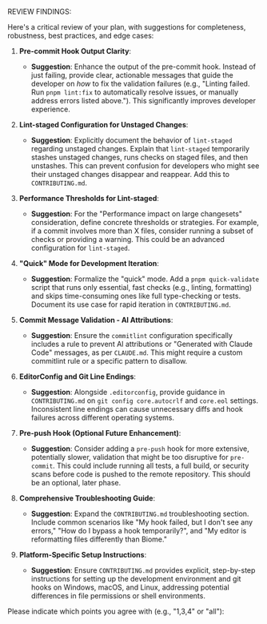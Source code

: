 REVIEW FINDINGS:

Here's a critical review of your plan, with suggestions for completeness, robustness, best practices, and edge cases:

1.  **Pre-commit Hook Output Clarity**:
    *   **Suggestion**: Enhance the output of the pre-commit hook. Instead of just failing, provide clear, actionable messages that guide the developer on *how* to fix the validation failures (e.g., "Linting failed. Run `pnpm lint:fix` to automatically resolve issues, or manually address errors listed above."). This significantly improves developer experience.

2.  **Lint-staged Configuration for Unstaged Changes**:
    *   **Suggestion**: Explicitly document the behavior of `lint-staged` regarding unstaged changes. Explain that `lint-staged` temporarily stashes unstaged changes, runs checks on staged files, and then unstashes. This can prevent confusion for developers who might see their unstaged changes disappear and reappear. Add this to `CONTRIBUTING.md`.

3.  **Performance Thresholds for Lint-staged**:
    *   **Suggestion**: For the "Performance impact on large changesets" consideration, define concrete thresholds or strategies. For example, if a commit involves more than X files, consider running a subset of checks or providing a warning. This could be an advanced configuration for `lint-staged`.

4.  **"Quick" Mode for Development Iteration**:
    *   **Suggestion**: Formalize the "quick" mode. Add a `pnpm quick-validate` script that runs only essential, fast checks (e.g., linting, formatting) and skips time-consuming ones like full type-checking or tests. Document its use case for rapid iteration in `CONTRIBUTING.md`.

5.  **Commit Message Validation - AI Attributions**:
    *   **Suggestion**: Ensure the `commitlint` configuration specifically includes a rule to prevent AI attributions or "Generated with Claude Code" messages, as per `CLAUDE.md`. This might require a custom commitlint rule or a specific pattern to disallow.

6.  **EditorConfig and Git Line Endings**:
    *   **Suggestion**: Alongside `.editorconfig`, provide guidance in `CONTRIBUTING.md` on `git config core.autocrlf` and `core.eol` settings. Inconsistent line endings can cause unnecessary diffs and hook failures across different operating systems.

7.  **Pre-push Hook (Optional Future Enhancement)**:
    *   **Suggestion**: Consider adding a `pre-push` hook for more extensive, potentially slower, validation that might be too disruptive for `pre-commit`. This could include running all tests, a full build, or security scans before code is pushed to the remote repository. This should be an optional, later phase.

8.  **Comprehensive Troubleshooting Guide**:
    *   **Suggestion**: Expand the `CONTRIBUTING.md` troubleshooting section. Include common scenarios like "My hook failed, but I don't see any errors," "How do I bypass a hook temporarily?", and "My editor is reformatting files differently than Biome."

9.  **Platform-Specific Setup Instructions**:
    *   **Suggestion**: Ensure `CONTRIBUTING.md` provides explicit, step-by-step instructions for setting up the development environment and git hooks on Windows, macOS, and Linux, addressing potential differences in file permissions or shell environments.

Please indicate which points you agree with (e.g., "1,3,4" or "all"):